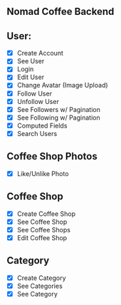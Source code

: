## Nomad Coffee Backend

## User:

- [x] Create Account
- [x] See User
- [x] Login
- [x] Edit User
- [x] Change Avatar (Image Upload)
- [x] Follow User
- [x] Unfollow User
- [x] See Followers w/ Pagination
- [x] See Following w/ Pagination
- [x] Computed Fields
- [x] Search Users

## Coffee Shop Photos

- [x] Like/Unlike Photo

## Coffee Shop

- [x] Create Coffee Shop
- [x] See Coffee Shop
- [x] See Coffee Shops
- [x] Edit Coffee Shop

## Category

- [x] Create Category
- [x] See Categories
- [x] See Category